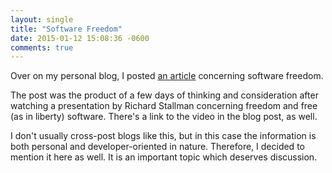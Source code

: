 ```yaml
---
layout: single
title: "Software Freedom"
date: 2015-01-12 15:08:36 -0600
comments: true
---
```

Over on my personal blog, I posted [an article](http://echosa.freeshell.org/phlog/0014-software-freedom) concerning software freedom.
<!--more-->
The post was the product of a few days of thinking and consideration after watching a presentation by Richard Stallman concerning freedom and free (as in liberty) software. There's a link to the video in the blog post, as well.

I don't usually cross-post blogs like this, but in this case the information is both personal and developer-oriented in nature. Therefore, I decided to mention it here as well. It is an important topic which deserves discussion.
